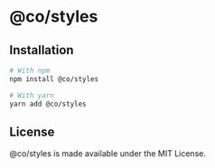 # @co/styles

## Installation
```bash
# With npm
npm install @co/styles

# With yarn
yarn add @co/styles
```

## License
@co/styles is made available under the MIT License.
